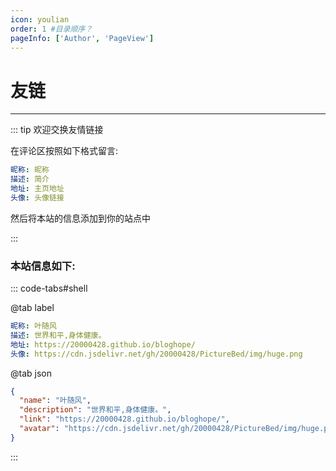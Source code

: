 ```yaml
---
icon: youlian
order: 1 #目录顺序？
pageInfo: ['Author', 'PageView']
---
```


# 友链

<VPCard
  title="墨七"
  desc="专心致志做事，大气温和待人。"
  logo="https://file.mo7.cc/static/lxh_gif/lxh_71.gif"
  link="https://blog.mo7.cc"
/>

<VPCard
  title="夜猫君"
  desc="欲把西湖比西子，淡妆浓抹总相宜。"
  logo="https://cdn.jsdelivr.net/gh/20000428/PictureBed//img/yemaojun.jpg"
  link="https://www.yemaojun.top/"
/>

<!-- <VPCard
  title="Bing🐣"
  desc="鱼跃此时海 花开彼岸天。"
  logo="https://liubing.me/logo.svg"
  link="https://liubing.me"
/>

<VPCard
  title="AI悦创"
  desc="浅者见浅，深者见深——黄家宝。"
  logo="https://bornforthis.cn/aiyc.svg"
  link="https://bornforthis.cn"
/>

<VPCard
  title="叉叉白"
  desc="菜鸡程序员"
  logo="https://blog.xxwhite.com/assets/img/avatar.jpg"
  link="https://blog.xxwhite.com"
/>

<VPCard
  title="测试猿全栈知识体系"
  desc="质量是1到100的事情！"
  logo="https://testyuan1024.com/avatar.png"
  link="https://testyuan1024.com"
/>

<VPCard
  title="CoderChen"
  desc="这里是CK的小世界!"
  logo="https://imgtable.oss-cn-chengdu.aliyuncs.com/img/ECC5A66FD27C9118F1B57C4451B3B045.jpg"
  link="http://ckblogs.cn"
/>

<VPCard
  title="Salvely"
  desc="Salvely"
  logo="https://salvely.github.io/logo.svg"
  link="https://salvely.github.io"
/>

<VPCard
  title="JavaQuan"
  desc="一只爱折腾的攻城狮"
  logo="https://javaquan.cn/img/logo.png"
  link="https://javaquan.cn"
/> -->

---

::: tip 欢迎交换友情链接

在评论区按照如下格式留言:

```yaml
昵称: 昵称
描述: 简介
地址: 主页地址
头像: 头像链接
```

然后将本站的信息添加到你的站点中

:::

### 本站信息如下:



::: code-tabs#shell

@tab label
```yaml
昵称: 叶随风
描述: 世界和平,身体健康。
地址: https://20000428.github.io/bloghope/
头像: https://cdn.jsdelivr.net/gh/20000428/PictureBed/img/huge.png
```

@tab json

<!-- ```json
{
  "name": "墨七",
  "description": "专心致志做事，大气温和待人。",
  "link": "https://blog.mo7.cc",
  "avatar": "https://file.mo7.cc/static/lxh_gif/lxh_71.gif"
}
``` -->
```json
{
  "name": "叶随风",
  "description": "世界和平,身体健康。",
  "link": "https://20000428.github.io/bloghope/",
  "avatar": "https://cdn.jsdelivr.net/gh/20000428/PictureBed/img/huge.png"
}
```

:::
